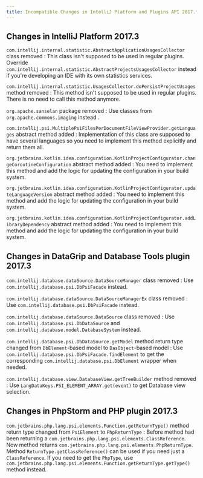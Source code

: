 ```yaml
---
title: Incompatible Changes in IntelliJ Platform and Plugins API 2017.*
---
```


<!--
See the note on how to document new problems on the main page reference_guide/api_changes_list.md 
-->

## Changes in IntelliJ Platform 2017.3

`com.intellij.internal.statistic.AbstractApplicationUsagesCollector` class removed
: This class isn't supposed to be used in regular plugins. Override `com.intellij.internal.statistic.AbstractProjectsUsagesCollector` instead if you're developing an IDE with its own statistics services. 
 
`com.intellij.internal.statistic.UsagesCollector.doPersistProjectUsages` method removed 
: This method isn't supposed to be used in regular plugins. There is no need to call this method anymore.
 
`org.apache.sanselan` package removed
:  Use classes from `org.apache.commons.imaging` instead .
 
`com.intellij.psi.MultiplePsiFilesPerDocumentFileViewProvider.getLanguages` abstract method added 
: Implementation of this class are supposed to have several languages so you need to implement this method explicitly and return them all. 
  
`org.jetbrains.kotlin.idea.configuration.KotlinProjectConfigurator.changeCoroutineConfiguration` abstract method added 
: You need to implement this method and add the logic for updating the configuration in your build system. 
  
`org.jetbrains.kotlin.idea.configuration.KotlinProjectConfigurator.updateLanguageVersion` abstract method added 
: You need to implement this method and add the logic for updating the configuration in your build system.

`org.jetbrains.kotlin.idea.configuration.KotlinProjectConfigurator.addLibraryDependency` abstract method added
: You need to implement this method and add the logic for updating the configuration in your build system.

## Changes in DataGrip and Database Tools plugin 2017.3

`com.intellij.database.dataSource.DataSourceManager` class removed
: Use `com.intellij.database.psi.DbPsiFacade` instead.

`com.intellij.database.dataSource.DataSourceManagerEx` class removed
: Use `com.intellij.database.psi.DbPsiFacade` instead.

`com.intellij.database.dataSource.DataSource` class removed
: Use `com.intellij.database.psi.DbDataSource` and `com.intellij.database.model.DatabaseSystem` instead.

`com.intellij.database.psi.DbDataSource.getModel` method return type changed from `DbElement`-based model to `DasObject`-based model
: Use `com.intellij.database.psi.DbPsiFacade.findElement` to get the corresponding `com.intellij.database.psi.DbElement` wrapper when needed.

`com.intellij.database.view.DatabaseView.getTreeBuilder` method removed
: Use `LangDataKeys.PSI_ELEMENT_ARRAY.get(event)` to get Database view selection.

## Changes in PhpStorm and PHP plugin 2017.3

`com.jetbrains.php.lang.psi.elements.Function.getReturnType()` method return type changed from `PsiElement` to `PhpReturnType`
: Before method had been returning a `com.jetbrains.php.lang.psi.elements.ClassReference`. Now method returns `com.jetbrains.php.lang.psi.elements.PhpReturnType`. Method `ReturnType.getClassReference()` can be used if you need just a `ClassReference`. If you need to get the `PhpType`, use `com.jetbrains.php.lang.psi.elements.Function.getReturnType.getType()` method instead.